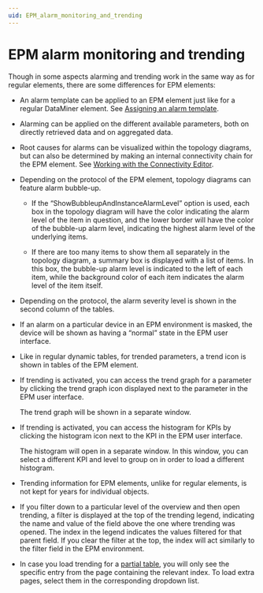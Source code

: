 ```yaml
---
uid: EPM_alarm_monitoring_and_trending
---
```


# EPM alarm monitoring and trending

Though in some aspects alarming and trending work in the same way as for regular elements, there are some differences for EPM elements:

- An alarm template can be applied to an EPM element just like for a regular DataMiner element. See [Assigning an alarm template](xref:Assigning_an_alarm_template).

- Alarming can be applied on the different available parameters, both on directly retrieved data and on aggregated data.

- Root causes for alarms can be visualized within the topology diagrams, but can also be determined by making an internal connectivity chain for the EPM element. See [Working with the Connectivity Editor](xref:Working_with_the_Connectivity_Editor).

- Depending on the protocol of the EPM element, topology diagrams can feature alarm bubble-up.

  - If the “ShowBubbleupAndInstanceAlarmLevel” option is used, each box in the topology diagram will have the color indicating the alarm level of the item in question, and the lower border will have the color of the bubble-up alarm level, indicating the highest alarm level of the underlying items.

  - If there are too many items to show them all separately in the topology diagram, a summary box is displayed with a list of items. In this box, the bubble-up alarm level is indicated to the left of each item, while the background color of each item indicates the alarm level of the item itself.

- Depending on the protocol, the alarm severity level is shown in the second column of the tables.

- If an alarm on a particular device in an EPM environment is masked, the device will be shown as having a “normal” state in the EPM user interface.

- Like in regular dynamic tables, for trended parameters, a trend icon is shown in tables of the EPM element.

- If trending is activated, you can access the trend graph for a parameter by clicking the trend graph icon displayed next to the parameter in the EPM user interface.

  The trend graph will be shown in a separate window.

- If trending is activated, you can access the histogram for KPIs by clicking the histogram icon next to the KPI in the EPM user interface.

  The histogram will open in a separate window. In this window, you can select a different KPI and level to group on in order to load a different histogram.

- Trending information for EPM elements, unlike for regular elements, is not kept for years for individual objects.

- If you filter down to a particular level of the overview and then open trending, a filter is displayed at the top of the trending legend, indicating the name and value of the field above the one where trending was opened. The index in the legend indicates the values filtered for that parent field. If you clear the filter at the top, the index will act similarly to the filter field in the EPM environment.

- In case you load trending for a [partial table](xref:Table_parameters#partial-tables), you will only see the specific entry from the page containing the relevant index. To load extra pages, select them in the corresponding dropdown list.
